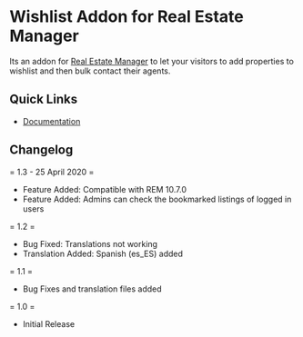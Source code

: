 # Wishlist Addon for Real Estate Manager
<p>Its an addon for <a href="https://webcodingplace.com/real-estate-manager-wordpress-plugin/">Real Estate Manager</a> to let your visitors to add properties to wishlist and then bulk contact their agents.</p>

<h2 id="item-description__quick-links">Quick Links</h2>
<ul>
	<li><a href="https://kb.webcodingplace.com/real-estate-manager/wish-list-addon/">Documentation</a></li>
</ul>
<h2 id="item-description__changelog">Changelog</h2>

= 1.3 - 25 April 2020 =

* Feature Added: Compatible with REM 10.7.0
* Feature Added: Admins can check the bookmarked listings of logged in users

= 1.2 =

* Bug Fixed: Translations not working
* Translation Added: Spanish (es_ES) added

= 1.1 =

* Bug Fixes and translation files added

= 1.0 =

* Initial Release
